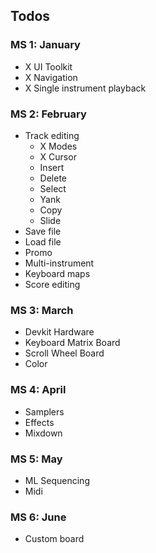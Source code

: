 ## Todos

### MS 1: January

- X UI Toolkit
- X Navigation
- X Single instrument playback

### MS 2: February

- Track editing
  - X Modes
  - X Cursor
  - Insert
  - Delete
  - Select
  - Yank
  - Copy
  - Slide
- Save file
- Load file
- Promo
- Multi-instrument
- Keyboard maps
- Score editing

### MS 3: March

- Devkit Hardware
- Keyboard Matrix Board
- Scroll Wheel Board
- Color

### MS 4: April

- Samplers
- Effects
- Mixdown

### MS 5: May

- ML Sequencing
- Midi

### MS 6: June

- Custom board
